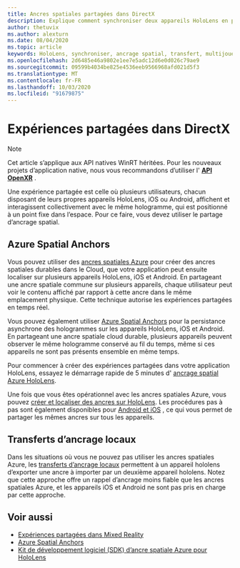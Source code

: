 ```yaml
---
title: Ancres spatiales partagées dans DirectX
description: Explique comment synchroniser deux appareils HoloLens en partageant des ancres spatiales.
author: thetuvix
ms.author: alexturn
ms.date: 08/04/2020
ms.topic: article
keywords: HoloLens, synchroniser, ancrage spatial, transfert, multijoueur, vue, scénario, procédure pas à pas, exemple de code, Azure, ancres spatiales Azure, ASA
ms.openlocfilehash: 2d6485e46a9802e1ee7e5adc12d6e0d026c79ae9
ms.sourcegitcommit: 09599b4034be825e4536eeb9566968afd021d5f3
ms.translationtype: MT
ms.contentlocale: fr-FR
ms.lasthandoff: 10/03/2020
ms.locfileid: "91679875"
---
```

# <a name="shared-experiences-in-directx"></a>Expériences partagées dans DirectX

> [!NOTE]
> Cet article s’applique aux API natives WinRT héritées.  Pour les nouveaux projets d’application native, nous vous recommandons d’utiliser l' **[API OpenXR](../native/openxr-getting-started.md)** .

Une expérience partagée est celle où plusieurs utilisateurs, chacun disposant de leurs propres appareils HoloLens, iOS ou Android, affichent et interagissent collectivement avec le même hologramme, qui est positionné à un point fixe dans l’espace. Pour ce faire, vous devez utiliser le partage d’ancrage spatial.

## <a name="azure-spatial-anchors"></a>Azure Spatial Anchors

Vous pouvez utiliser des <a href="https://docs.microsoft.com/azure/spatial-anchors/overview" target="_blank">ancres spatiales Azure</a> pour créer des ancres spatiales durables dans le Cloud, que votre application peut ensuite localiser sur plusieurs appareils HoloLens, iOS et Android.  En partageant une ancre spatiale commune sur plusieurs appareils, chaque utilisateur peut voir le contenu affiché par rapport à cette ancre dans le même emplacement physique.  Cette technique autorise les expériences partagées en temps réel.

Vous pouvez également utiliser <a href="https://docs.microsoft.com/azure/spatial-anchors/overview" target="_blank">Azure Spatial Anchors</a> pour la persistance asynchrone des hologrammes sur les appareils HoloLens, iOS et Android.  En partageant une ancre spatiale cloud durable, plusieurs appareils peuvent observer le même hologramme conservé au fil du temps, même si ces appareils ne sont pas présents ensemble en même temps.

Pour commencer à créer des expériences partagées dans votre application HoloLens, essayez le démarrage rapide de 5 minutes d' <a href="https://docs.microsoft.com/azure/spatial-anchors/quickstarts/get-started-hololens" target="_blank">ancrage spatial Azure HoloLens</a>.

Une fois que vous êtes opérationnel avec les ancres spatiales Azure, vous pouvez <a href="https://docs.microsoft.com/azure/spatial-anchors/concepts/create-locate-anchors-cpp-winrt" target="_blank">créer et localiser des ancres sur HoloLens</a>.  Les procédures pas à pas sont également disponibles pour <a href="https://docs.microsoft.com/azure/spatial-anchors/create-locate-anchors-overview" target="_blank">Android et iOS</a> , ce qui vous permet de partager les mêmes ancres sur tous les appareils.

## <a name="local-anchor-transfers"></a>Transferts d’ancrage locaux

Dans les situations où vous ne pouvez pas utiliser les ancres spatiales Azure, les [transferts d’ancrage locaux](../../out-of-scope/local-anchor-transfers-in-directx.md) permettent à un appareil hololens d’exporter une ancre à importer par un deuxième appareil hololens.  Notez que cette approche offre un rappel d’ancrage moins fiable que les ancres spatiales Azure, et les appareils iOS et Android ne sont pas pris en charge par cette approche.

## <a name="see-also"></a>Voir aussi
* [Expériences partagées dans Mixed Reality](shared-experiences-in-mixed-reality.md)
* <a href="https://docs.microsoft.com/azure/spatial-anchors" target="_blank">Azure Spatial Anchors</a>
* <a href="https://docs.microsoft.com/cpp/api/spatial-anchors/winrt/" target="_blank">Kit de développement logiciel (SDK) d’ancre spatiale Azure pour HoloLens</a>